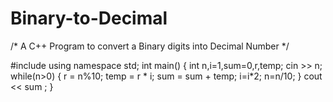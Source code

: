 # Binary-to-Decimal
/* A C++ Program to convert a Binary digits into Decimal Number */


\#include <iostream>
using namespace std;
int main()
{
	int n,i=1,sum=0,r,temp;
	cin >> n;
	while(n>0)
	{
	    r = n%10;
	    temp = r * i;
	    sum = sum + temp;
	    i=i*2;
	    n=n/10;
	}
    cout << sum  ;
}
